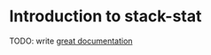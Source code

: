 # Introduction to stack-stat

TODO: write [great documentation](http://jacobian.org/writing/what-to-write/)
